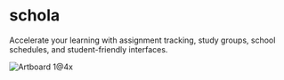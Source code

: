# schola

Accelerate your learning with assignment tracking, study groups, school schedules, and student-friendly interfaces.

![Artboard 1@4x](https://github.com/user-attachments/assets/4a5291bb-ddc4-4495-a93a-ccf66f756c22)

